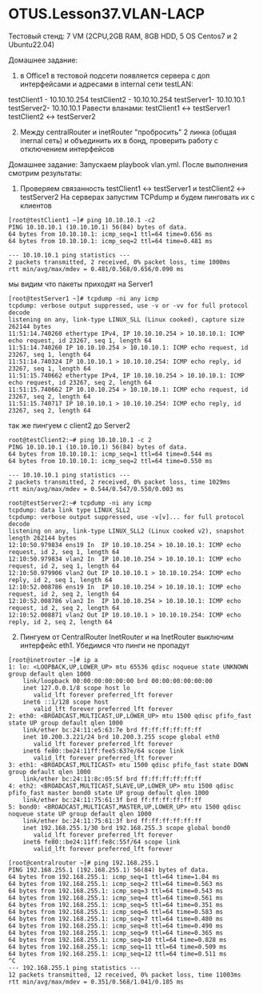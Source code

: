 # OTUS.Lesson37.VLAN-LACP
Тестовый стенд:
7 VM (2CPU,2GB RAM, 8GB HDD, 5 OS Centos7 и 2 Ubuntu22.04)

Домашнее задание: 

1. в Office1 в тестовой подсети появляется сервера с доп интерфейсами и адресами в internal сети testLAN:

testClient1 - 10.10.10.254
testClient2 - 10.10.10.254
testServer1- 10.10.10.1
testServer2- 10.10.10.1
Равести вланами:
testClient1 <-> testServer1
testClient2 <-> testServer2

2. Между centralRouter и inetRouter "пробросить" 2 линка (общая inernal сеть) и объединить их в бонд, проверить работу c отключением интерфейсов

Домашнее задание:
Запускаем playbook vlan.yml. 
После выполнения смотрим результаты: 
1) Проверяем связанность testClient1 <-> testServer1  и testClient2 <-> testServer2
На серверах запустим TCPdump и будем пинговать их с клиентов
```
[root@testClient1 ~]# ping 10.10.10.1 -c2
PING 10.10.10.1 (10.10.10.1) 56(84) bytes of data.
64 bytes from 10.10.10.1: icmp_seq=1 ttl=64 time=0.656 ms
64 bytes from 10.10.10.1: icmp_seq=2 ttl=64 time=0.481 ms

--- 10.10.10.1 ping statistics ---
2 packets transmitted, 2 received, 0% packet loss, time 1000ms
rtt min/avg/max/mdev = 0.481/0.568/0.656/0.090 ms

```
мы видим что пакеты приходят на Server1
```
[root@testServer1 ~]# tcpdump -ni any icmp
tcpdump: verbose output suppressed, use -v or -vv for full protocol decode
listening on any, link-type LINUX_SLL (Linux cooked), capture size 262144 bytes
11:51:14.740260 ethertype IPv4, IP 10.10.10.254 > 10.10.10.1: ICMP echo request, id 23267, seq 1, length 64
11:51:14.740260 IP 10.10.10.254 > 10.10.10.1: ICMP echo request, id 23267, seq 1, length 64
11:51:14.740324 IP 10.10.10.1 > 10.10.10.254: ICMP echo reply, id 23267, seq 1, length 64
11:51:15.740662 ethertype IPv4, IP 10.10.10.254 > 10.10.10.1: ICMP echo request, id 23267, seq 2, length 64
11:51:15.740662 IP 10.10.10.254 > 10.10.10.1: ICMP echo request, id 23267, seq 2, length 64
11:51:15.740717 IP 10.10.10.1 > 10.10.10.254: ICMP echo reply, id 23267, seq 2, length 64
```
так же пингуем с client2 до Server2
```
root@testClient2:~# ping 10.10.10.1 -c 2
PING 10.10.10.1 (10.10.10.1) 56(84) bytes of data.
64 bytes from 10.10.10.1: icmp_seq=1 ttl=64 time=0.544 ms
64 bytes from 10.10.10.1: icmp_seq=2 ttl=64 time=0.550 ms

--- 10.10.10.1 ping statistics ---
2 packets transmitted, 2 received, 0% packet loss, time 1029ms
rtt min/avg/max/mdev = 0.544/0.547/0.550/0.003 ms
```
```
root@testServer2:~# tcpdump -ni any icmp
tcpdump: data link type LINUX_SLL2
tcpdump: verbose output suppressed, use -v[v]... for full protocol decode
listening on any, link-type LINUX_SLL2 (Linux cooked v2), snapshot length 262144 bytes
12:10:50.979834 ens19 In  IP 10.10.10.254 > 10.10.10.1: ICMP echo request, id 2, seq 1, length 64
12:10:50.979834 vlan2 In  IP 10.10.10.254 > 10.10.10.1: ICMP echo request, id 2, seq 1, length 64
12:10:50.979906 vlan2 Out IP 10.10.10.1 > 10.10.10.254: ICMP echo reply, id 2, seq 1, length 64
12:10:52.008786 ens19 In  IP 10.10.10.254 > 10.10.10.1: ICMP echo request, id 2, seq 2, length 64
12:10:52.008786 vlan2 In  IP 10.10.10.254 > 10.10.10.1: ICMP echo request, id 2, seq 2, length 64
12:10:52.008871 vlan2 Out IP 10.10.10.1 > 10.10.10.254: ICMP echo reply, id 2, seq 2, length 64
```

2. Пингуем от CentralRouter InetRouter и на InetRouter выключим интерфейс eth1. Убедимся что пинги не пропадут
```
[root@inetrouter ~]# ip a
1: lo: <LOOPBACK,UP,LOWER_UP> mtu 65536 qdisc noqueue state UNKNOWN group default qlen 1000
    link/loopback 00:00:00:00:00:00 brd 00:00:00:00:00:00
    inet 127.0.0.1/8 scope host lo
       valid_lft forever preferred_lft forever
    inet6 ::1/128 scope host 
       valid_lft forever preferred_lft forever
2: eth0: <BROADCAST,MULTICAST,UP,LOWER_UP> mtu 1500 qdisc pfifo_fast state UP group default qlen 1000
    link/ether bc:24:11:e5:63:7e brd ff:ff:ff:ff:ff:ff
    inet 10.200.3.221/24 brd 10.200.3.255 scope global eth0
       valid_lft forever preferred_lft forever
    inet6 fe80::be24:11ff:fee5:637e/64 scope link 
       valid_lft forever preferred_lft forever
3: eth1: <BROADCAST,MULTICAST> mtu 1500 qdisc pfifo_fast state DOWN group default qlen 1000
    link/ether bc:24:11:8c:05:5f brd ff:ff:ff:ff:ff:ff
4: eth2: <BROADCAST,MULTICAST,SLAVE,UP,LOWER_UP> mtu 1500 qdisc pfifo_fast master bond0 state UP group default qlen 1000
    link/ether bc:24:11:75:61:3f brd ff:ff:ff:ff:ff:ff
5: bond0: <BROADCAST,MULTICAST,MASTER,UP,LOWER_UP> mtu 1500 qdisc noqueue state UP group default qlen 1000
    link/ether bc:24:11:75:61:3f brd ff:ff:ff:ff:ff:ff
    inet 192.168.255.1/30 brd 192.168.255.3 scope global bond0
       valid_lft forever preferred_lft forever
    inet6 fe80::be24:11ff:fe8c:55f/64 scope link 
       valid_lft forever preferred_lft forever
```
```
[root@centralrouter ~]# ping 192.168.255.1
PING 192.168.255.1 (192.168.255.1) 56(84) bytes of data.
64 bytes from 192.168.255.1: icmp_seq=1 ttl=64 time=1.04 ms
64 bytes from 192.168.255.1: icmp_seq=2 ttl=64 time=0.563 ms
64 bytes from 192.168.255.1: icmp_seq=3 ttl=64 time=0.543 ms
64 bytes from 192.168.255.1: icmp_seq=4 ttl=64 time=0.561 ms
64 bytes from 192.168.255.1: icmp_seq=5 ttl=64 time=0.351 ms
64 bytes from 192.168.255.1: icmp_seq=6 ttl=64 time=0.583 ms
64 bytes from 192.168.255.1: icmp_seq=7 ttl=64 time=0.480 ms
64 bytes from 192.168.255.1: icmp_seq=8 ttl=64 time=0.490 ms
64 bytes from 192.168.255.1: icmp_seq=9 ttl=64 time=0.365 ms
64 bytes from 192.168.255.1: icmp_seq=10 ttl=64 time=0.828 ms
64 bytes from 192.168.255.1: icmp_seq=11 ttl=64 time=0.509 ms
64 bytes from 192.168.255.1: icmp_seq=12 ttl=64 time=0.511 ms
^C
--- 192.168.255.1 ping statistics ---
12 packets transmitted, 12 received, 0% packet loss, time 11003ms
rtt min/avg/max/mdev = 0.351/0.568/1.041/0.185 ms

```